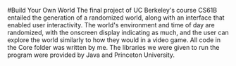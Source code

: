 #Build Your Own World
The final project of UC Berkeley's course CS61B entailed the generation of a randomized world, along with an interface that enabled user interactivity. The world's environment and time of day are randomized, with the onscreen display indicating as much, and the user can explore the world similarly to how they would in a video game.
All code in the Core folder was written by me. The libraries we were given to run the program were provided by Java and Princeton University.
